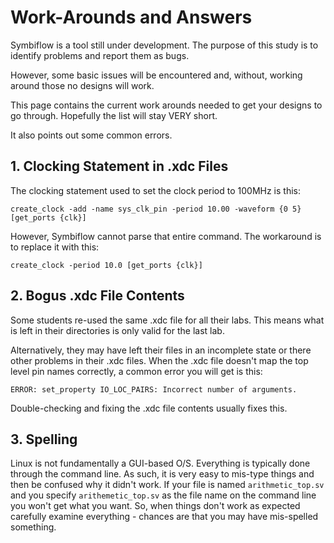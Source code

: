 # Work-Arounds and Answers
Symbiflow is a tool still under development.  The purpose of this study is to identify problems and report them as bugs.

However, some basic issues will be encountered and, without, working around those no designs will work.

This page contains the current work arounds needed to get your designs to go through.  Hopefully the list will stay VERY short.

It also points out some common errors.

## 1. Clocking Statement in .xdc Files
The clocking statement used to set the clock period to 100MHz is this:
```
create_clock -add -name sys_clk_pin -period 10.00 -waveform {0 5} [get_ports {clk}]
```

However, Symbiflow cannot parse that entire command.  The workaround is to replace it with this:
```
create_clock -period 10.0 [get_ports {clk}]
```

## 2. Bogus .xdc File Contents
Some students re-used the same .xdc file for all their labs.  This means what is left in their directories is only valid for the last lab.  

Alternatively, they may have left their files in an incomplete state or there other problems in their .xdc files.  When the .xdc file doesn't map the top level pin names correctly, a common error you will get is this:
```
ERROR: set_property IO_LOC_PAIRS: Incorrect number of arguments.
```
Double-checking and fixing the .xdc file contents usually fixes this.

## 3. Spelling
Linux is not fundamentally a GUI-based O/S.  Everything is typically done through the command line.  As such, it is very easy to mis-type things and then be confused why it didn't work.  If your file is named `arithmetic_top.sv` and you specify `arithemetic_top.sv` as the file name on the command line you won't get what you want.  So, when things don't work as expected carefully examine everything - chances are that you may have mis-spelled something.
